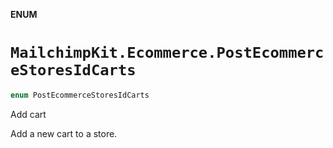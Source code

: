 **ENUM**

# `MailchimpKit.Ecommerce.PostEcommerceStoresIdCarts`

```swift
enum PostEcommerceStoresIdCarts
```

Add cart

Add a new cart to a store.
